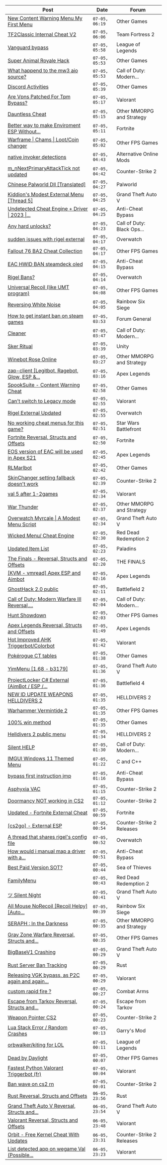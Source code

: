 |Post|Date|Forum|
|----|----|-----|
|[New Content Warning Menu My First Menu](https://www.unknowncheats.me/forum/other-games/634743-content-warning-menu-menu.html)|`07-05, 06:19`|Other Games|
|[TF2Classic Internal Cheat V2](https://www.unknowncheats.me/forum/team-fortress-2-a/598383-tf2classic-internal-cheat-v2.html)|`07-05, 06:06`|Team Fortress 2|
|[Vanguard bypass](https://www.unknowncheats.me/forum/league-of-legends/635340-vanguard-bypass.html)|`07-05, 05:58`|League of Legends|
|[Super Animal Royale Hack](https://www.unknowncheats.me/forum/other-games/465314-super-animal-royale-hack.html)|`07-05, 05:53`|Other Games|
|[What happend to the mw3 aio source?](https://www.unknowncheats.me/forum/call-of-duty-modern-warfare-iii/635669-happend-mw3-aio-source.html)|`07-05, 05:53`|Call of Duty: Modern...|
|[Discord Activities](https://www.unknowncheats.me/forum/other-games/636040-discord-activities.html)|`07-05, 05:39`|Other Games|
|[Are Vpns Patched For Tpm Bypass?](https://www.unknowncheats.me/forum/valorant/635985-vpns-patched-tpm-bypass.html)|`07-05, 05:17`|Valorant|
|[Dauntless Cheat](https://www.unknowncheats.me/forum/other-mmorpg-and-strategy/620366-dauntless-cheat.html)|`07-05, 05:15`|Other MMORPG and Strategy|
|[Better way to make Enviroment ESP Without...](https://www.unknowncheats.me/forum/fortnite/635594-enviroment-esp-fname.html)|`07-05, 05:11`|Fortnite|
|[Warframe \| Chams \| Loot/Coin changer](https://www.unknowncheats.me/forum/other-fps-games/600451-warframe-chams-loot-coin-changer.html)|`07-05, 05:02`|Other FPS Games|
|[native invoker detections](https://www.unknowncheats.me/forum/alternative-online-mods/635820-native-invoker-detections.html)|`07-05, 04:43`|Alternative Online Mods|
|[m_nNextPrimaryAttackTick not updated](https://www.unknowncheats.me/forum/counter-strike-2-a/635779-m_nnextprimaryattacktick-updated.html)|`07-05, 04:42`|Counter-Strike 2|
|[Chinese Palworld Dll \[Translated\]](https://www.unknowncheats.me/forum/palworld/623602-chinese-palworld-dll-translated.html)|`07-05, 04:27`|Palworld|
|[Kiddion's Modest External Menu \[Thread 5\]](https://www.unknowncheats.me/forum/grand-theft-auto-v/576854-kiddions-modest-external-menu-thread-5-a.html)|`07-05, 04:25`|Grand Theft Auto V|
|[Undetected Cheat Engine + Driver \| 2023 \|...](https://www.unknowncheats.me/forum/anti-cheat-bypass/504191-undetected-cheat-engine-driver-2023-bypass-anticheats-eac.html)|`07-05, 04:25`|Anti-Cheat Bypass|
|[Any hard unlocks?](https://www.unknowncheats.me/forum/call-of-duty-black-ops-cold-war/635832-hard-unlocks.html)|`07-05, 04:23`|Call of Duty: Black Ops...|
|[sudden issues with rigel external](https://www.unknowncheats.me/forum/overwatch/635969-sudden-issues-rigel-external.html)|`07-05, 04:17`|Overwatch|
|[Fallout 76 BA2 Cheat Collection](https://www.unknowncheats.me/forum/other-fps-games/519969-fallout-76-ba2-cheat-collection.html)|`07-05, 04:17`|Other FPS Games|
|[EAC HWID BAN steamdeck oled](https://www.unknowncheats.me/forum/anti-cheat-bypass/635881-eac-hwid-ban-steamdeck-oled.html)|`07-05, 04:15`|Anti-Cheat Bypass|
|[Rigel Bans?](https://www.unknowncheats.me/forum/overwatch/635539-rigel-bans.html)|`07-05, 04:14`|Overwatch|
|[Universal Recoil (like UMT program)](https://www.unknowncheats.me/forum/other-fps-games/617894-universal-recoil-umt-program.html)|`07-05, 04:08`|Other FPS Games|
|[Reversing White Noise](https://www.unknowncheats.me/forum/rainbow-six-siege/634486-reversing-white-noise.html)|`07-05, 04:05`|Rainbow Six Siege|
|[How to get instant ban on steam games](https://www.unknowncheats.me/forum/forum-general/630995-instant-ban-steam-games.html)|`07-05, 03:53`|Forum General|
|[Cleaner](https://www.unknowncheats.me/forum/call-of-duty-modern-warfare-iii/633540-cleaner.html)|`07-05, 03:47`|Call of Duty: Modern...|
|[Sker Ritual](https://www.unknowncheats.me/forum/unity/634621-sker-ritual.html)|`07-05, 03:39`|Unity|
|[Winebot Rose Online](https://www.unknowncheats.me/forum/other-mmorpg-and-strategy/625663-winebot-rose-online.html)|`07-05, 03:27`|Other MMORPG and Strategy|
|[zap-client \[Legitbot, Ragebot, Glow, ESP &...](https://www.unknowncheats.me/forum/apex-legends/628823-zap-client-legitbot-ragebot-glow-esp.html)|`07-05, 03:16`|Apex Legends|
|[SpookSuite - Content Warning Cheat](https://www.unknowncheats.me/forum/other-games/631549-spooksuite-content-warning-cheat.html)|`07-05, 02:58`|Other Games|
|[Can't switch to Legacy mode](https://www.unknowncheats.me/forum/valorant/635884-cant-switch-legacy-mode.html)|`07-05, 02:55`|Valorant|
|[Rigel External Updated](https://www.unknowncheats.me/forum/overwatch/632941-rigel-external-updated.html)|`07-05, 02:55`|Overwatch|
|[No working cheat menus for this game?](https://www.unknowncheats.me/forum/star-wars-battlefront/636026-cheat-menus-game.html)|`07-05, 02:51`|Star Wars Battlefront|
|[Fortnite Reversal, Structs and Offsets](https://www.unknowncheats.me/forum/fortnite/235061-fortnite-reversal-structs-offsets.html)|`07-05, 02:50`|Fortnite|
|[EOS version of EAC will be used in Apex S21](https://www.unknowncheats.me/forum/apex-legends/635238-eos-version-eac-apex-s21.html)|`07-05, 02:45`|Apex Legends|
|[RLMarlbot](https://www.unknowncheats.me/forum/other-games/633336-rlmarlbot.html)|`07-05, 02:42`|Other Games|
|[SkinChanger setting fallback doesn't work](https://www.unknowncheats.me/forum/counter-strike-2-a/635863-skinchanger-setting-fallback-doesnt.html)|`07-05, 02:39`|Counter-Strike 2|
|[val 5 after 1-2games](https://www.unknowncheats.me/forum/valorant/636025-val-5-1-2games.html)|`07-05, 02:34`|Valorant|
|[War Thunder](https://www.unknowncheats.me/forum/other-mmorpg-and-strategy/85949-war-thunder.html)|`07-05, 02:37`|Other MMORPG and Strategy|
|[Overwatch Myrcale \| A Modest Menu Script](https://www.unknowncheats.me/forum/grand-theft-auto-v/617236-overwatch-myrcale-modest-menu-script.html)|`07-05, 02:34`|Grand Theft Auto V|
|[Wicked Menu/ Cheat Engine](https://www.unknowncheats.me/forum/red-dead-redemption-2-a/372512-wicked-menu-cheat-engine.html)|`07-05, 02:30`|Red Dead Redemption 2|
|[Updated Item List](https://www.unknowncheats.me/forum/paladins/634033-updated-item-list.html)|`07-05, 02:23`|Paladins|
|[The Finals - Reversal, Structs and Offsets](https://www.unknowncheats.me/forum/the-finals/516372-finals-reversal-structs-offsets.html)|`07-05, 02:20`|THE FINALS|
|[\[KVM - vmread\] Apex ESP and Aimbot](https://www.unknowncheats.me/forum/apex-legends/406426-kvm-vmread-apex-esp-aimbot.html)|`07-05, 02:16`|Apex Legends|
|[GhostHack 2.0 public](https://www.unknowncheats.me/forum/battlefield-2-a/579206-ghosthack-2-0-public.html)|`07-05, 02:11`|Battlefield 2|
|[Call of Duty: Modern Warfare III Reversal,...](https://www.unknowncheats.me/forum/call-of-duty-modern-warfare-iii/605287-call-duty-modern-warfare-iii-reversal-structs-offsets.html)|`07-05, 02:04`|Call of Duty: Modern...|
|[Hunt Showdown](https://www.unknowncheats.me/forum/other-fps-games/350352-hunt-showdown.html)|`07-05, 02:03`|Other FPS Games|
|[Apex Legends Reversal, Structs and Offsets](https://www.unknowncheats.me/forum/apex-legends/319804-apex-legends-reversal-structs-offsets.html)|`07-05, 01:49`|Apex Legends|
|[Hot Improved AHK Triggerbot/Colorbot](https://www.unknowncheats.me/forum/valorant/631533-hot-improved-ahk-triggerbot-colorbot.html)|`07-05, 01:42`|Valorant|
|[Pokérogue CT tables](https://www.unknowncheats.me/forum/other-games/635645-pok-rogue-ct-tables.html)|`07-05, 01:38`|Other Games|
|[YimMenu \[1.68 - b3179\]](https://www.unknowncheats.me/forum/grand-theft-auto-v/476972-yimmenu-1-68-b3179.html)|`07-05, 01:36`|Grand Theft Auto V|
|[ProjectLocker C# External (AimBot / ESP /...](https://www.unknowncheats.me/forum/battlefield-4-a/632818-projectlocker-external-aimbot-esp-recoil-spread-unlockall.html)|`07-05, 01:36`|Battlefield 4|
|[NEW ID UPDATE WEAPONS HELLDIVERS 2](https://www.unknowncheats.me/forum/helldivers-2-a/634884-id-update-weapons-helldivers-2-a.html)|`07-05, 01:35`|HELLDIVERS 2|
|[Warhammer Vermintide 2](https://www.unknowncheats.me/forum/other-fps-games/630408-warhammer-vermintide-2-a.html)|`07-05, 01:35`|Other FPS Games|
|[100% win method](https://www.unknowncheats.me/forum/other-games/635392-100-win-method.html)|`07-05, 01:35`|Other Games|
|[Helldivers 2 public menu](https://www.unknowncheats.me/forum/helldivers-2-a/629110-helldivers-2-public-menu.html)|`07-05, 01:34`|HELLDIVERS 2|
|[Silent HELP](https://www.unknowncheats.me/forum/call-of-duty-modern-warfare-iii/636018-silent-help.html)|`07-05, 01:30`|Call of Duty: Modern...|
|[IMGUI Windows 11 Themed Menu](https://www.unknowncheats.me/forum/c-and-c-/635597-imgui-windows-11-themed-menu.html)|`07-05, 01:22`|C and C++|
|[bypass first instruction jmp](https://www.unknowncheats.me/forum/anti-cheat-bypass/635799-bypass-instruction-jmp.html)|`07-05, 01:16`|Anti-Cheat Bypass|
|[Asphyxia VAC](https://www.unknowncheats.me/forum/counter-strike-2-a/635955-asphyxia-vac.html)|`07-05, 01:15`|Counter-Strike 2|
|[Doormancy NOT working in CS2](https://www.unknowncheats.me/forum/counter-strike-2-a/636013-doormancy-cs2.html)|`07-05, 01:12`|Counter-Strike 2|
|[Updated - Fortnite External Cheat](https://www.unknowncheats.me/forum/fortnite/629107-updated-fortnite-external-cheat.html)|`07-05, 00:59`|Fortnite|
|[\[cs2go\] - External ESP](https://www.unknowncheats.me/forum/counter-strike-2-releases/605464-cs2go-external-esp.html)|`07-05, 00:54`|Counter-Strike 2 Releases|
|[A thread that shares rigel's config file](https://www.unknowncheats.me/forum/overwatch/633484-thread-shares-rigels-config-file.html)|`07-05, 00:52`|Overwatch|
|[How would i manual map a driver with a...](https://www.unknowncheats.me/forum/anti-cheat-bypass/635902-manual-map-driver-normal-entry.html)|`07-05, 00:51`|Anti-Cheat Bypass|
|[Best Paid Version SOT?](https://www.unknowncheats.me/forum/sea-of-thieves/636008-paid-version-sot.html)|`07-05, 00:44`|Sea of Thieves|
|[FamilyMenu](https://www.unknowncheats.me/forum/red-dead-redemption-2-a/631659-familymenu.html)|`07-05, 00:43`|Red Dead Redemption 2|
|[ツ Silent Night](https://www.unknowncheats.me/forum/grand-theft-auto-v/604599-silent-night.html)|`07-05, 00:41`|Grand Theft Auto V|
|[All Mouse NoRecoil \[Recoil Helpy\]\[Auto...](https://www.unknowncheats.me/forum/rainbow-six-siege/620039-mouse-norecoil-recoil-helpy-auto-config-probably-ud-universal.html)|`07-05, 00:39`|Rainbow Six Siege|
|[SERAPH : In the Darkness](https://www.unknowncheats.me/forum/other-mmorpg-and-strategy/634485-seraph-darkness.html)|`07-05, 00:35`|Other MMORPG and Strategy|
|[Gray Zone Warfare Reversal, Structs and...](https://www.unknowncheats.me/forum/other-fps-games/634880-gray-zone-warfare-reversal-structs-offsets.html)|`07-05, 00:35`|Other FPS Games|
|[BigBaseV1 Crashing](https://www.unknowncheats.me/forum/grand-theft-auto-v/635131-bigbasev1-crashing.html)|`07-05, 00:29`|Grand Theft Auto V|
|[Rust Server Ban Tracking](https://www.unknowncheats.me/forum/rust/636006-rust-server-ban-tracking.html)|`07-05, 00:29`|Rust|
|[Releasing VGK bypass, as P2C again and again...](https://www.unknowncheats.me/forum/valorant/635930-releasing-vgk-bypass-p2c-selling-free-public.html)|`07-05, 00:29`|Valorant|
|[custom rapid fire ?](https://www.unknowncheats.me/forum/combat-arms/632087-custom-rapid-fire.html)|`07-05, 00:27`|Combat Arms|
|[Escape from Tarkov Reversal, Structs and...](https://www.unknowncheats.me/forum/escape-from-tarkov/226519-escape-tarkov-reversal-structs-offsets.html)|`07-05, 00:24`|Escape from Tarkov|
|[Weapon Pointer CS2](https://www.unknowncheats.me/forum/counter-strike-2-a/636004-weapon-pointer-cs2.html)|`07-05, 00:23`|Counter-Strike 2|
|[Lua Stack Error / Random Crashes](https://www.unknowncheats.me/forum/garry-s-mod/627141-lua-stack-error-random-crashes.html)|`07-05, 00:13`|Garry's Mod|
|[orbwalker/kiting for LOL](https://www.unknowncheats.me/forum/league-of-legends/635807-orbwalker-kiting-lol.html)|`07-05, 00:11`|League of Legends|
|[Dead by Daylight](https://www.unknowncheats.me/forum/other-fps-games/178856-dead-daylight.html)|`07-05, 00:07`|Other FPS Games|
|[Fastest Python Valorant Triggerbot (fr)](https://www.unknowncheats.me/forum/valorant/612762-fastest-python-valorant-triggerbot-fr.html)|`07-05, 00:04`|Valorant|
|[Ban wave on cs2 rn](https://www.unknowncheats.me/forum/counter-strike-2-a/635712-ban-wave-cs2-rn.html)|`07-05, 00:01`|Counter-Strike 2|
|[Rust Reversal, Structs and Offsets](https://www.unknowncheats.me/forum/rust/164256-rust-reversal-structs-offsets.html)|`06-05, 23:56`|Rust|
|[Grand Theft Auto V Reversal, Structs and...](https://www.unknowncheats.me/forum/grand-theft-auto-v/144028-grand-theft-auto-reversal-structs-offsets.html)|`06-05, 23:54`|Grand Theft Auto V|
|[Valorant Reversal, Structs and Offsets](https://www.unknowncheats.me/forum/valorant/385792-valorant-reversal-structs-offsets.html)|`06-05, 23:48`|Valorant|
|[Orbit - Free Kernel Cheat With Updates](https://www.unknowncheats.me/forum/counter-strike-2-releases/629494-orbit-free-kernel-cheat-updates.html)|`06-05, 23:31`|Counter-Strike 2 Releases|
|[List detected app on wegame Val (Possible...](https://www.unknowncheats.me/forum/valorant/635909-list-detected-app-wegame-val-global-val-soon.html)|`06-05, 23:23`|Valorant|
